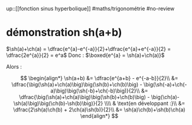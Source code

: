 up::[[fonction sinus hyperbolique]]
#maths/trigonométrie #no-review 
# démonstration sh(a+b)

$\sh(a)+\ch(a) = \dfrac{e^{a}-e^{-a}}{2}+\dfrac{e^{a}+e^{-a}}{2} = \dfrac{2e^{a}}{2} = e^a$
Donc :
$\boxed{e^{a} = \sh(a)+\ch(a)}$

Alors :

$$
\begin{align*}
\sh(a+b) &= \dfrac{e^{a+b} - e^{-a-b}}{2}\\
&= \dfrac{\big(\sh(a)+\ch(a)\big)\big(\sh(b)+\ch(b)\big) - \big(\sh(-a)+\ch(-a)\big)\big(\sh(-b)+\ch(-b)\big)}{2}\\
&= \dfrac{\big(\sh(a)+\ch(a)\big)\big(\sh(b)+\ch(b)\big) - \big(\ch(a)-\sh(a)\big)\big(\ch(b)-\sh(b)\big)}{2} \\\\
& \text{en développant :}\\
&= \dfrac{2\sh(a)\ch(b) + 2\ch(a)\sh(b)}{2}\\
&= \sh(a)\ch(b)+\sh(b)\ch(a)
\end{align*}
$$